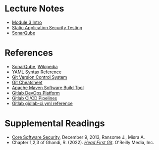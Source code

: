 # Lecture Notes
- [Module 3 Intro](notes/cpsc4970-m3-intro.pdf)
- [Static Application Security Testing](notes/cpsc4970-m3-sast.pdf)
- [SonarQube](notes/cpsc4970-m3-sonarqube.pdf)

# References
- [SonarQube](https://docs.sonarqube.org/latest/), [Wikipedia](https://en.wikipedia.org/wiki/SonarQube)
- [YAML Syntax Reference](https://docs.ansible.com/ansible/latest/reference_appendices/YAMLSyntax.html)
- [Git Version Control System](https://git-scm.com/)
- [Git Cheatsheet](https://education.github.com/git-cheat-sheet-education.pdf)
- [Apache Maven Software Build Tool](https://maven.apache.org/)
- [Gitlab DevOps Platform](https://docs.gitlab.com/ee/#the-entire-devops-lifecycle)
- [Gitlab CI/CD Pipelines](https://docs.gitlab.com/ee/ci/pipelines/)
- [Gitlab gidlab-ci.yml reference](https://docs.gitlab.com/ee/ci/yaml/gitlab_ci_yaml.html)

# Supplemental Readings
- [Core Software Security](https://www.amazon.com/Core-Software-Security-Source-ebook-dp-B00HSSC0LY/dp/B00HSSC0LY), December 9, 2013, Ransome J., Misra A.
- Chapter 1,2,3 of Ghandi, R. (2022). [*Head First Git*](https://learning.oreilly.com/library/view/head-first-git/9781492092506/). O'Reilly Media, Inc.




